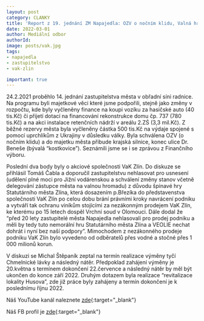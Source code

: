 ```yaml
---
layout: post
category: CLANKY
title: 'Report z 19. jednání ZM Napajedla: OZV o nočním klidu, Valná hromada VaK Zlín, a.s, oprava Chmelnické lávky '
date: 2022-03-01
author: Mediální odbor
authorId: 
image: posts/vak.jpg
tags: 
- napajedla 
- zastupitelstvo
- vak-zlin

important: true
---
```

24.2.2021 proběhlo 14. jednání zastupitelstva města v obřadní síni radnice. Na programu byli majetkové věci které jsme podpořili, stejně jako změny v rozpočtu, kde byly vyčleněny finance na koupi vozíku za hasičské auto (40 tis.Kč) či přijetí dotací na financování rekonstrukce domu čp. 737 (780 tis.Kč) a na akci instalace retenčních nádrží v areálu 2.ZŚ (3,3 mil.Kč). Z běžné rezervy města byla vyčleněny částka 500 tis.Kč na výdaje spojené s pomocí uprchlíkům z Ukrajiny v důsledku války.
Byla schválena  OZV (o nočním klidu) a do majetku města přibude krajská silnice, konec ulice Dr. Beneše (bývalá “kostkovice”). Seznámili jsme se  i se zprávou z Finančního výboru.  

Poslední dva body byly o akciové společnosti VaK Zlín. Do diskuze se přihlásil Tomáš Čabla a doporučil zastupitelstvu nehlasovat pro usnesení (udělení plné moci pro Jižní vodárenskou a schválení změny stanov včetně delegování zástupce města na valnou hromadu) z důvodu špinavé hry Statutárního města Zlína, která dosazením p.Březíka do představenstva společnosti VaK Zlín po celou dobu brání právními kroky navrácení podniku a vytváří tak ochranu viníkům stojícími za nezákonným prodejem VaK Zlín, ke kterému po 15 letech dospěl Vrchní soud v Olomouci. Dále dodal že “před 20 lety zastupitelé města Napajedla nehlasovali pro prodej podniku a měli by tedy tuto nemorální hru Statutárního města Zlína a VEOLIE nechat dohrát i nyní bez naší podpory”. Mimochodem  z nezákonného prodeje podniku VaK Zlín bylo vyvedeno od odběratelů přes vodné a stočné přes 1 000 milionů korun.

V diskuzi se Michal Štěpaník zeptal na termín realizace výměny tyčí Chmelnické lávky a následný nátěr. Předpoklad zahájení výměny je 20.května s termínem dokončení 22.července a následný nátěr by měl být ukončen do konce září 2022. Druhým dotazem byla realizace “revitalizace lokality Husova”, zde již práce byly zahájeny a termín dokončení je k poslednímu říjnu 2022.




Náš YouTube kanál naleznete [zde](https://www.youtube.com/channel/UCgoN2Mo3r-xe0iO6N5HRWHA){:target="_blank"}

Náš FB profil je [zde](https://www.facebook.com/piratinapa){:target="_blank"}

